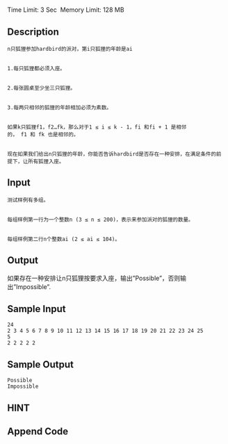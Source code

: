 # 
Time Limit: 3 Sec  Memory Limit: 128 MB


## Description

	n只狐狸参加hardbird的派对，第i只狐狸的年龄是ai 


	1.每只狐狸都必须入座。 


	2.每张圆桌至少坐三只狐狸。 


	3.每两只相邻的狐狸的年龄相加必须为素数。 


	如果k只狐狸f1，f2…fk，那么对于1 ≤ i ≤ k - 1，fi 和fi + 1 是相邻的， f1 和 fk 也是相邻的。 


	现在如果我们给出n只狐狸的年龄，你能否告诉hardbird是否存在一种安排，在满足条件的前提下，让所有狐狸入座。 


	


	


## Input

	测试样例有多组。 


	每组样例第一行为一个整数n (3 ≤ n ≤ 200)，表示来参加派对的狐狸的数量。


	每组样例第二行n个整数ai (2 ≤ ai ≤ 104)。


## Output
如果存在一种安排让n只狐狸按要求入座，输出”Possible”，否则输出”Impossible”.

## Sample Input
```
24
2 3 4 5 6 7 8 9 10 11 12 13 14 15 16 17 18 19 20 21 22 23 24 25
5
2 2 2 2 2

```
## Sample Output
```
Possible
Impossible

```

## HINT


## Append Code
